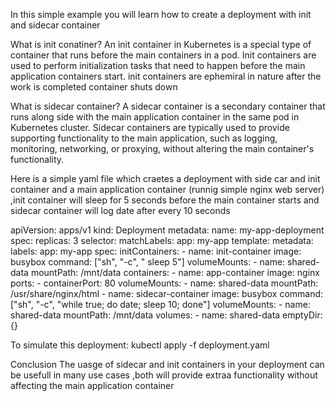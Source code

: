 In this simple example you will learn how to create a deployment with init and sidecar container

What is init conatiner?
 An init container in Kubernetes is a special type of container that runs before the main containers in a pod. Init containers are used to perform initialization tasks that need to happen before the main application containers start. init containers are ephemiral in nature after the work is completed container shuts down

What is sidecar container?
A sidecar container is a secondary container that runs along side  with the main application container in the same pod in Kubernetes cluster. Sidecar containers are typically used to provide supporting functionality to the main application, such as logging, monitoring, networking, or proxying, without altering the main container's functionality. 

Here is a simple yaml file which craetes a deployment with side car and init container and a main application container (runnig simple nginx web server) ,init container will sleep for 5 seconds before the main container starts and sidecar container will log date after every 10 seconds

apiVersion: apps/v1
kind: Deployment
metadata:
  name: my-app-deployment
spec:
  replicas: 3
  selector:
    matchLabels:
      app: my-app
  template:
    metadata:
      labels:
        app: my-app
    spec:
      initContainers:
        - name: init-container
          image: busybox
          command: ["sh", "-c", " sleep 5"]
          volumeMounts:
            - name: shared-data
              mountPath: /mnt/data
      containers:
        - name: app-container
          image: nginx
          ports:
            - containerPort: 80
          volumeMounts:
            - name: shared-data
              mountPath: /usr/share/nginx/html
        - name: sidecar-container
          image: busybox
          command: ["sh", "-c", "while true; do date; sleep 10; done"]
          volumeMounts:
            - name: shared-data
              mountPath: /mnt/data
      volumes:
        - name: shared-data
          emptyDir: {}

To simulate this deployment:
 kubectl apply -f deployment.yaml

Conclusion
 The uasge of sidecar and init containers in your deployment can be usefull in many use cases ,both will provide extraa functionality without affecting the main application container           